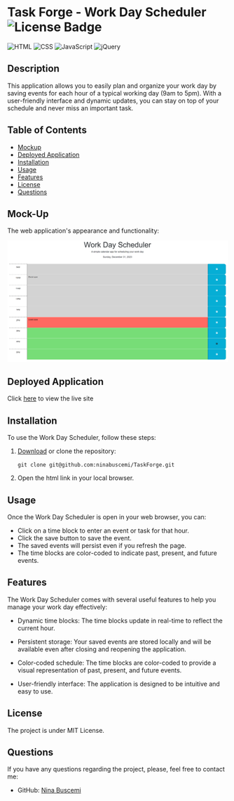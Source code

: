 # Task Forge - Work Day Scheduler ![License Badge](https://badgen.net/static/license/MIT/blue)

![HTML](https://camo.githubusercontent.com/bfe6a48836e87b13a16f1f56f88fee428475c2ac29247992ec9b8bcc7154f881/68747470733a2f2f696d672e736869656c64732e696f2f62616467652f48544d4c352d4533344632363f7374796c653d666f722d7468652d6261646765266c6f676f3d68746d6c35266c6f676f436f6c6f723d7768697465)
![CSS](https://camo.githubusercontent.com/472c222e8f240a48ae51cd9b082a1b857be809dcd851a25150890c2da50c13a5/68747470733a2f2f696d672e736869656c64732e696f2f62616467652f435353332d3135373242363f7374796c653d666f722d7468652d6261646765266c6f676f3d63737333266c6f676f436f6c6f723d7768697465)
![JavaScript](https://camo.githubusercontent.com/84372c7d2f1a7308844360ecad82d49b3f6cbc068a0c5e31aeea6ca5344b77ba/68747470733a2f2f696d672e736869656c64732e696f2f62616467652f4a6176615363726970742d4637444631453f7374796c653d666f722d7468652d6261646765266c6f676f3d6a617661736372697074266c6f676f436f6c6f723d626c61636b)
![jQuery](https://img.shields.io/badge/jQuery-0769AD?style=for-the-badge&logo=jquery&logoColor=white)

## Description

This application allows you to easily plan and organize your work day by saving events for each hour of a typical working day (9am to 5pm). With a user-friendly interface and dynamic updates, you can stay on top of your schedule and never miss an important task.

## Table of Contents

- [Mockup](#mockup)
- [Deployed Application](#deployed-application)
- [Installation](#installation)
- [Usage](#usage)
- [Features](#features)
- [License](#license)
- [Questions](#questions)

## Mock-Up

The web application's appearance and functionality:

![The Work Day Scheduler.](./Assests/images/work-day-scheduler.png)

## Deployed Application

Click [here](https://ninabuscemi.github.io/TaskForge/) to view the live site

## Installation

To use the Work Day Scheduler, follow these steps:

1. [Download](https://github.com/ninabuscemi/TaskForge) or clone the repository:

    ```
    git clone git@github.com:ninabuscemi/TaskForge.git
    ```

2. Open the html link in your local browser.

## Usage

Once the Work Day Scheduler is open in your web browser, you can:

-   Click on a time block to enter an event or task for that hour.
-   Click the save button to save the event.
-   The saved events will persist even if you refresh the page.
-   The time blocks are color-coded to indicate past, present, and future events.

## Features

The Work Day Scheduler comes with several useful features to help you manage your work day effectively:

- Dynamic time blocks: The time blocks update in real-time to reflect the current hour.

- Persistent storage: Your saved events are stored locally and will be available even after closing and reopening the application.

- Color-coded schedule: The time blocks are color-coded to provide a visual representation of past, present, and future events.

- User-friendly interface: The application is designed to be intuitive and easy to use.

## License

The project is under MIT License.

## Questions

If you have any questions regarding the project, please, feel free to contact me:

- GitHub: [Nina Buscemi](https://github.com/ninabuscemi)
